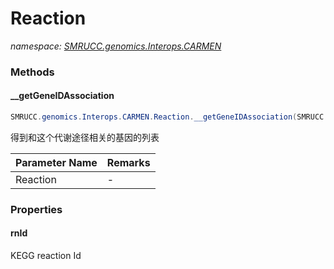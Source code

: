 ﻿# Reaction
_namespace: [SMRUCC.genomics.Interops.CARMEN](./index.md)_





### Methods

#### __getGeneIDAssociation
```csharp
SMRUCC.genomics.Interops.CARMEN.Reaction.__getGeneIDAssociation(SMRUCC.genomics.Model.SBML.Level3.Reaction)
```
得到和这个代谢途径相关的基因的列表

|Parameter Name|Remarks|
|--------------|-------|
|Reaction|-|



### Properties

#### rnId
KEGG reaction Id
